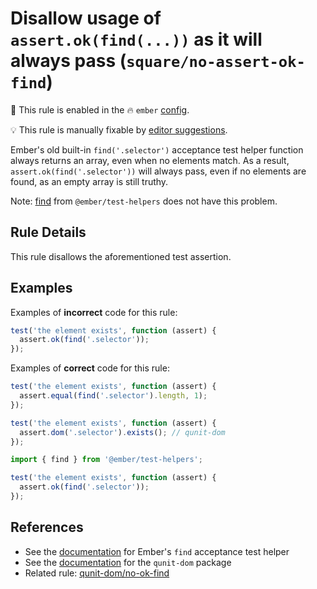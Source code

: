 # Disallow usage of `assert.ok(find(...))` as it will always pass (`square/no-assert-ok-find`)

💼 This rule is enabled in the 🔥 `ember` [config](https://github.com/square/eslint-plugin-square/blob/master/README.md#configurations).

💡 This rule is manually fixable by [editor suggestions](https://eslint.org/docs/developer-guide/working-with-rules#providing-suggestions).

<!-- end auto-generated rule header -->

Ember's old built-in `find('.selector')` acceptance test helper function always returns an array, even when no elements match. As a result, `assert.ok(find('.selector'))` will always pass, even if no elements are found, as an empty array is still truthy.

Note: [find](https://github.com/emberjs/ember-test-helpers/blob/master/API.md#find) from `@ember/test-helpers` does not have this problem.

## Rule Details

This rule disallows the aforementioned test assertion.

## Examples

Examples of **incorrect** code for this rule:

```js
test('the element exists', function (assert) {
  assert.ok(find('.selector'));
});
```

Examples of **correct** code for this rule:

```js
test('the element exists', function (assert) {
  assert.equal(find('.selector').length, 1);
});
```

```js
test('the element exists', function (assert) {
  assert.dom('.selector').exists(); // qunit-dom
});
```

```js
import { find } from '@ember/test-helpers';

test('the element exists', function (assert) {
  assert.ok(find('.selector'));
});
```

## References

- See the [documentation](https://guides.emberjs.com/v2.14.0/testing/acceptance/) for Ember's `find` acceptance test helper
- See the [documentation](https://github.com/simplabs/qunit-dom) for the `qunit-dom` package
- Related rule: [qunit-dom/no-ok-find](https://github.com/simplabs/eslint-plugin-qunit-dom/blob/main/rules/no-ok-find.md)
